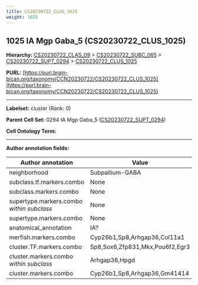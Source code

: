 ```yaml
---
title: CS20230722_CLUS_1025
weight: 1025
---
```

## 1025 IA Mgp Gaba_5 (CS20230722_CLUS_1025)
<b>Hierarchy: </b>
[CS20230722_CLAS_09](../CS20230722_CLAS_09) >
[CS20230722_SUBC_065](../CS20230722_SUBC_065) >
[CS20230722_SUPT_0294](../CS20230722_SUPT_0294) >
[CS20230722_CLUS_1025](../CS20230722_CLUS_1025)

**PURL:** [https://purl.brain-bican.org/taxonomy/CCN20230722/CS20230722_CLUS_1025](https://purl.brain-bican.org/taxonomy/CCN20230722/CS20230722_CLUS_1025)

---


**Labelset:** cluster (Rank: 0)

**Parent Cell Set:** 0294 IA Mgp Gaba_5 ([CS20230722_SUPT_0294](../CS20230722_SUPT_0294))



**Cell Ontology Term:** 

[MARKER GENES.]: #


---

[TRANSFERRED ANNOTATIONS.]: #


[AUTHOR ANNOTATION FIELDS.]: #


**Author annotation fields:**

| Author annotation | Value |
|-------------------|-------|
|neighborhood|Subpallium-GABA|
|subclass.tf.markers.combo|None|
|subclass.markers.combo|None|
|supertype.markers.combo _within subclass_|None|
|supertype.markers.combo|None|
|anatomical_annotation|IA?|
|merfish.markers.combo|Cyp26b1,Sp8,Arhgap36,Col11a1|
|cluster.TF.markers.combo|Sp8,Sox6,Zfp831,Mkx,Pou6f2,Egr3|
|cluster.markers.combo _within subclass_|Arhgap36,Hpgd|
|cluster.markers.combo|Cyp26b1,Sp8,Arhgap36,Gm41414|
